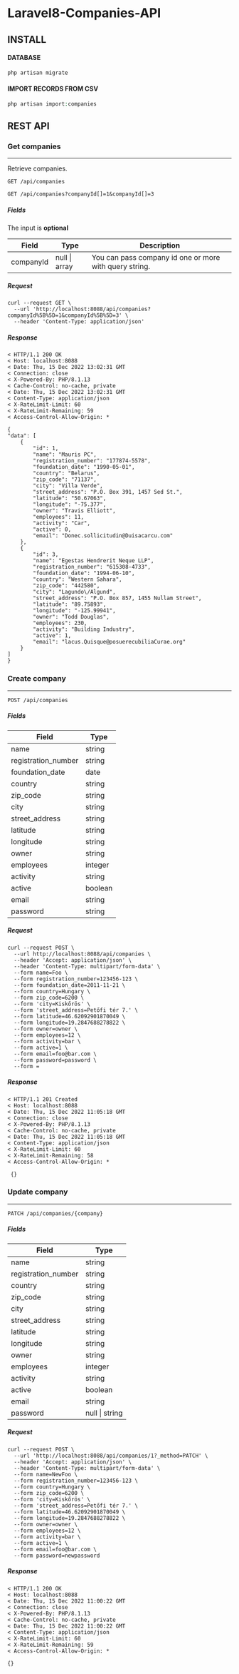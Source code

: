 # Laravel8-Companies-API

## INSTALL

#### DATABASE

```php
php artisan migrate
```

#### IMPORT RECORDS FROM CSV

```php
php artisan import:companies
```

## REST API

### Get companies

---

Retrieve companies.

`GET /api/companies`

`GET /api/companies?companyId[]=1&companyId[]=3`

##### Fields

The input is **optional**

| Field        | Type              | Description |
|--------------|-------------------|-------------|
| companyId    | null &#124; array | You can pass company id one or more with query string.|

##### Request

```shell
curl --request GET \
  --url 'http://localhost:8088/api/companies?companyId%5B%5D=1&companyId%5B%5D=3' \
  --header 'Content-Type: application/json'
```

##### Response

```shell
< HTTP/1.1 200 OK
< Host: localhost:8088
< Date: Thu, 15 Dec 2022 13:02:31 GMT
< Connection: close
< X-Powered-By: PHP/8.1.13
< Cache-Control: no-cache, private
< Date: Thu, 15 Dec 2022 13:02:31 GMT
< Content-Type: application/json
< X-RateLimit-Limit: 60
< X-RateLimit-Remaining: 59
< Access-Control-Allow-Origin: *

{
"data": [
    {
        "id": 1,
        "name": "Mauris PC",
        "registration_number": "177874-5578",
        "foundation_date": "1990-05-01",
        "country": "Belarus",
        "zip_code": "71137",
        "city": "Villa Verde",
        "street_address": "P.O. Box 391, 1457 Sed St.",
        "latitude": "50.67063",
        "longitude": "-75.377",
        "owner": "Travis Elliott",
        "employees": 11,
        "activity": "Car",
        "active": 0,
        "email": "Donec.sollicitudin@Duisacarcu.com"
    },
    {
        "id": 3,
        "name": "Egestas Hendrerit Neque LLP",
        "registration_number": "615308-4733",
        "foundation_date": "1994-06-10",
        "country": "Western Sahara",
        "zip_code": "442580",
        "city": "Lagundo\/Algund",
        "street_address": "P.O. Box 857, 1455 Nullam Street",
        "latitude": "89.75893",
        "longitude": "-125.99941",
        "owner": "Todd Douglas",
        "employees": 230,
        "activity": "Building Industry",
        "active": 1,
        "email": "lacus.Quisque@posuerecubiliaCurae.org"
    }
]
}
```

### Create company

---

`POST /api/companies`

##### Fields

| Field               | Type                 |
|---------------------|----------------------|
| name                | string               |
| registration_number | string               |
| foundation_date     | date                 |
| country             | string               |
| zip_code            | string               |
| city                | string               |
| street_address      | string               |
| latitude            | string               |
| longitude           | string               |
| owner               | string               |
| employees           | integer              |
| activity            | string               |
| active              | boolean              |
| email               | string               |
| password            | string               |

##### Request

```shell
curl --request POST \
  --url http://localhost:8088/api/companies \
  --header 'Accept: application/json' \
  --header 'Content-Type: multipart/form-data' \
  --form name=Foo \
  --form registration_number=123456-123 \
  --form foundation_date=2011-11-21 \
  --form country=Hungary \
  --form zip_code=6200 \
  --form 'city=Kiskőrös' \
  --form 'street_address=Petőfi tér 7.' \
  --form latitude=46.62092901870049 \
  --form longitude=19.2847688278822 \
  --form owner=owner \
  --form employees=12 \
  --form activity=bar \
  --form active=1 \
  --form email=foo@bar.com \
  --form password=password \
  --form =
```

##### Response

```shell
< HTTP/1.1 201 Created
< Host: localhost:8088
< Date: Thu, 15 Dec 2022 11:05:18 GMT
< Connection: close
< X-Powered-By: PHP/8.1.13
< Cache-Control: no-cache, private
< Date: Thu, 15 Dec 2022 11:05:18 GMT
< Content-Type: application/json
< X-RateLimit-Limit: 60
< X-RateLimit-Remaining: 58
< Access-Control-Allow-Origin: *

 {}
```

### Update company

---

`PATCH /api/companies/{company}`

##### Fields

| Field               | Type                 |
|---------------------|----------------------|
| name                | string               |
| registration_number | string               |
| country             | string               |
| zip_code            | string               |
| city                | string               |
| street_address      | string               |
| latitude            | string               |
| longitude           | string               |
| owner               | string               |
| employees           | integer              |
| activity            | string               |
| active              | boolean              |
| email               | string               |
| password            | null &#124; string   |

##### Request

```shell
curl --request POST \
  --url 'http://localhost:8088/api/companies/1?_method=PATCH' \
  --header 'Accept: application/json' \
  --header 'Content-Type: multipart/form-data' \
  --form name=NewFoo \
  --form registration_number=123456-123 \
  --form country=Hungary \
  --form zip_code=6200 \
  --form 'city=Kiskőrös' \
  --form 'street_address=Petőfi tér 7.' \
  --form latitude=46.62092901870049 \
  --form longitude=19.2847688278822 \
  --form owner=owner \
  --form employees=12 \
  --form activity=bar \
  --form active=1 \
  --form email=foo@bar.com \
  --form password=newpassword
```

##### Response

```shell
< HTTP/1.1 200 OK
< Host: localhost:8088
< Date: Thu, 15 Dec 2022 11:00:22 GMT
< Connection: close
< X-Powered-By: PHP/8.1.13
< Cache-Control: no-cache, private
< Date: Thu, 15 Dec 2022 11:00:22 GMT
< Content-Type: application/json
< X-RateLimit-Limit: 60
< X-RateLimit-Remaining: 59
< Access-Control-Allow-Origin: *

{}
```
